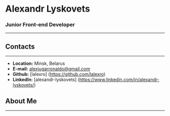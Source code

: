 # Alexandr Lyskovets
### Junior Front-end Developer

******

## Contacts

*****

* **Location:** Minsk, Belarus
* **E-mail:** alexjugarronaldo@gmail.com
* **Github:** [lalexro] (https://github.com/lalexro)
* **LinkedIn:** [alexandr-lyskovets] (https://www.linkedin.com/in/alexandr-lyskovets/)

## About Me

******





